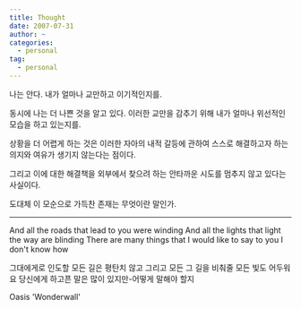 ```yaml
---
title: Thought
date: 2007-07-31
author: ~
categories:
  - personal
tag:
  - personal
---
```




나는 안다. 내가 얼마나 교만하고 이기적인지를.

동시에 나는 더 나쁜 것을 알고 있다. 이러한 교만을 감추기 위해 내가 얼마나 위선적인 모습을 하고 있는지를.

상황을 더 어렵게 하는 것은 이러한 자아의 내적 갈등에 관하여 스스로 해결하고자 하는 의지와 여유가 생기지 않는다는 점이다.

그리고 이에 대한 해결책을 외부에서 찾으려 하는 안타까운 시도를 멈추지 않고 있다는 사실이다.

도대체 이 모순으로 가득찬 존재는 무엇이란 말인가.

---

And all the roads that lead to you were winding
And all the lights that light the way are blinding
There are many things that I would like to say to you I don't know how

그대에게로 인도할 모든 길은 평탄치 않고
그리고 모든 그 길을 비춰줄 모든 빛도 어두워요
당신에게 하고픈 말은 많이 있지만-어떻게 말해야 할지

Oasis 'Wonderwall'


 






